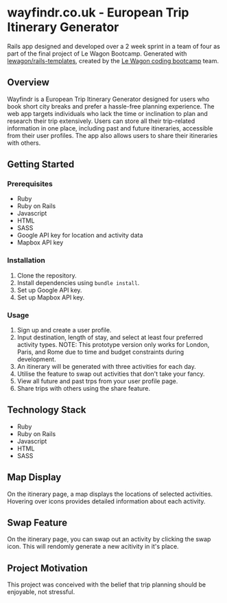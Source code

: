 
# wayfindr.co.uk - European Trip Itinerary Generator

Rails app designed and developed over a 2 week sprint in a team of four as part of the final project of Le Wagon Bootcamp. Generated with [lewagon/rails-templates](https://github.com/lewagon/rails-templates), created by the [Le Wagon coding bootcamp](https://www.lewagon.com) team.

## Overview
Wayfindr is a European Trip Itinerary Generator designed for users who book short city breaks and prefer a hassle-free planning experience. The web app targets individuals who lack the time or inclination to plan and research their trip extensively. Users can store all their trip-related information in one place, including past and future itineraries, accessible from their user profiles. The app also allows users to share their itineraries with others.

## Getting Started

### Prerequisites
- Ruby
- Ruby on Rails
- Javascript
- HTML
- SASS
- Google API key for location and activity data
- Mapbox API key

### Installation
1. Clone the repository.
2. Install dependencies using `bundle install`.
3. Set up Google API key.
4. Set up Mapbox API key.

### Usage
1. Sign up and create a user profile.
2. Input destination, length of stay, and select at least four preferred activity types. NOTE: This prototype version only works for London, Paris, and Rome due to time and budget constraints during development.
3. An itinerary will be generated with three activities for each day.
4. Utilise the feature to swap out activities that don't take your fancy.
5. View all future and past trps from your user profile page.
6. Share trips with others using the share feature.

## Technology Stack
- Ruby
- Ruby on Rails
- Javascript
- HTML
- SASS

## Map Display
On the itinerary page, a map displays the locations of selected activities. Hovering over icons provides detailed information about each activity.

## Swap Feature
On the itinerary page, you can swap out an activity by clicking the swap icon. This will rendomly generate a new acitivity in it's place.

## Project Motivation
This project was conceived with the belief that trip planning should be enjoyable, not stressful.
